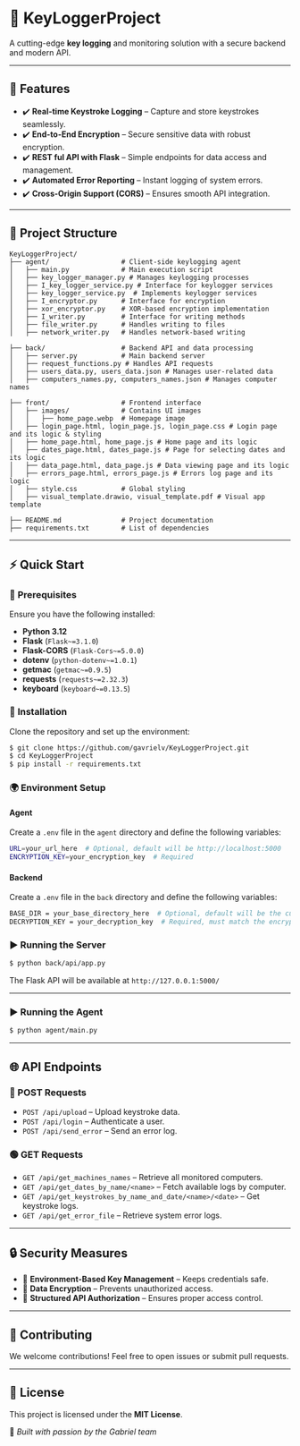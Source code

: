 
# 🚀 **KeyLoggerProject**

A cutting-edge **key logging** and monitoring solution with a secure backend and modern API.

---

## 🌟 **Features**

- ✔️ **Real-time Keystroke Logging** – Capture and store keystrokes seamlessly.  
- ✔️ **End-to-End Encryption** – Secure sensitive data with robust encryption.  
- ✔️ **REST ful API with Flask** – Simple endpoints for data access and management.  
- ✔️ **Automated Error Reporting** – Instant logging of system errors.  
- ✔️ **Cross-Origin Support (CORS)** – Ensures smooth API integration.

---

## 📂 **Project Structure**

```
KeyLoggerProject/
├── agent/                  # Client-side keylogging agent
│   ├── main.py             # Main execution script
│   ├── key_logger_manager.py # Manages keylogging processes
│   ├── I_key_logger_service.py # Interface for keylogger services
│   ├── key_logger_service.py  # Implements keylogger services
│   ├── I_encryptor.py      # Interface for encryption
│   ├── xor_encryptor.py    # XOR-based encryption implementation
│   ├── I_writer.py         # Interface for writing methods
│   ├── file_writer.py      # Handles writing to files
│   ├── network_writer.py   # Handles network-based writing

├── back/                   # Backend API and data processing
│   ├── server.py           # Main backend server
│   ├── request_functions.py # Handles API requests
│   ├── users_data.py, users_data.json # Manages user-related data
│   ├── computers_names.py, computers_names.json # Manages computer names

├── front/                  # Frontend interface
│   ├── images/             # Contains UI images
│   │   ├── home_page.webp  # Homepage image
│   ├── login_page.html, login_page.js, login_page.css # Login page and its logic & styling
│   ├── home_page.html, home_page.js # Home page and its logic
│   ├── dates_page.html, dates_page.js # Page for selecting dates and its logic
│   ├── data_page.html, data_page.js # Data viewing page and its logic
│   ├── errors_page.html, errors_page.js # Errors log page and its logic
│   ├── style.css           # Global styling
│   ├── visual_template.drawio, visual_template.pdf # Visual app template

├── README.md               # Project documentation
├── requirements.txt        # List of dependencies
```

---

## ⚡ **Quick Start**

### 📌 **Prerequisites**

Ensure you have the following installed:

- **Python 3.12**
- **Flask** (`Flask~=3.1.0`)
- **Flask-CORS** (`Flask-Cors~=5.0.0`)
- **dotenv** (`python-dotenv~=1.0.1`)
- **getmac** (`getmac~=0.9.5`)
- **requests** (`requests~=2.32.3`)
- **keyboard** (`keyboard~=0.13.5`)

### 🔧 **Installation**

Clone the repository and set up the environment:

```sh
$ git clone https://github.com/gavrielv/KeyLoggerProject.git
$ cd KeyLoggerProject
$ pip install -r requirements.txt
```

### 🌍 **Environment Setup**

#### **Agent**
Create a `.env` file in the `agent` directory and define the following variables:

```sh
URL=your_url_here  # Optional, default will be http://localhost:5000
ENCRYPTION_KEY=your_encryption_key  # Required
```

#### **Backend**
Create a `.env` file in the `back` directory and define the following variables:

```sh
BASE_DIR = your_base_directory_here  # Optional, default will be the current directory
DECRYPTION_KEY = your_decryption_key  # Required, must match the encryption key from the agent
```

### ▶️ **Running the Server**

```sh
$ python back/api/app.py
```

The Flask API will be available at `http://127.0.0.1:5000/`

---

### ▶️ **Running the Agent**

```sh
$ python agent/main.py
```

---

## 🌐 **API Endpoints**

### **🔵 POST Requests**

- `POST /api/upload` – Upload keystroke data.
- `POST /api/login` – Authenticate a user.
- `POST /api/send_error` – Send an error log.

### **🟢 GET Requests**

- `GET /api/get_machines_names` – Retrieve all monitored computers.
- `GET /api/get_dates_by_name/<name>` – Fetch available logs by computer.
- `GET /api/get_keystrokes_by_name_and_date/<name>/<date>` – Get keystroke logs.
- `GET /api/get_error_file` – Retrieve system error logs.

---

## 🔒 **Security Measures**

- 🔐 **Environment-Based Key Management** – Keeps credentials safe.  
- 🔐 **Data Encryption** – Prevents unauthorized access.  
- 🔐 **Structured API Authorization** – Ensures proper access control.  

---

## 🤝 **Contributing**

We welcome contributions! Feel free to open issues or submit pull requests.

---

## 📜 **License**

This project is licensed under the **MIT License**.

🚀 *Built with passion by the Gabriel team*
